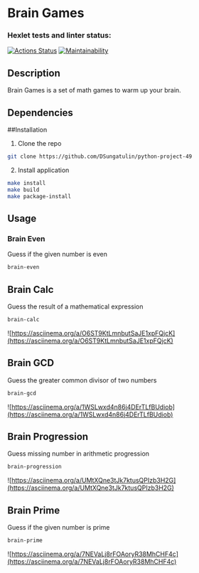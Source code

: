 # Brain Games
### Hexlet tests and linter status:
[![Actions Status](https://github.com/DSungatulin/python-project-49/workflows/hexlet-check/badge.svg)](https://github.com/DSungatulin/python-project-49/actions)
[![Maintainability](https://api.codeclimate.com/v1/badges/2581ad2594ed7cb96796/maintainability)](https://codeclimate.com/github/DSungatulin/python-project-49/maintainability)

## Description

Brain Games is a set of math games to warm up your brain.

## Dependencies

##Installation

1. Clone the repo

```bash
git clone https://github.com/DSungatulin/python-project-49
```
2. Install application

```bash
make install
make build
make package-install
```
## Usage

### Brain Even

Guess if the given number is even

```bash
brain-even
```

[](https://github.com/DSungatulin/python-project-49/blob/main/brain-calc.gif)

## Brain Calc

Guess the result of a mathematical expression

```bash
brain-calc
```

![https://asciinema.org/a/O6ST9KtLmnbutSaJE1xpFQjcK](https://asciinema.org/a/O6ST9KtLmnbutSaJE1xpFQjcK)

## Brain GCD

Guess the greater common divisor of two numbers

```bash
brain-gcd
```

![https://asciinema.org/a/1WSLwxd4n86j4DErTLfBUdiob](https://asciinema.org/a/1WSLwxd4n86j4DErTLfBUdiob)

## Brain Progression

Guess missing number in arithmetic progression

```bash
brain-progression
```

![https://asciinema.org/a/UMtXQne3tJk7ktusQPIzb3H2G](https://asciinema.org/a/UMtXQne3tJk7ktusQPIzb3H2G)

## Brain Prime

Guess if the given number is prime

```bash
brain-prime
```

![https://asciinema.org/a/7NEVaLj8rFOAoryR38MhCHF4c](https://asciinema.org/a/7NEVaLj8rFOAoryR38MhCHF4c)
